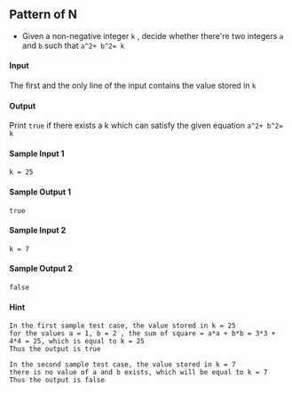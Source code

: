 ## **Pattern of N**
- Given a non-negative integer ```k``` , decide whether there're two integers ```a``` and ```b``` such that ```a^2+ b^2= k```

#### **Input**
The first and the only line of the input contains the value stored in ```k```
#### **Output**
Print ```true``` if there exists a k which can satisfy the given equation ```a^2+ b^2= k```
#### **Sample Input 1**
    k = 25
#### **Sample Output 1**
    true
#### **Sample Input 2**
    k = 7
#### **Sample Output 2**
    false
#### **Hint**
    In the first sample test case, the value stored in k = 25
    for the values a = 1, b = 2 , the sum of square = a*a + b*b = 3*3 + 4*4 = 25, which is equal to k = 25
    Thus the output is true

    In the second sample test case, the value stored in k = 7
    there is no value of a and b exists, which will be equal to k = 7
    Thus the output is false

